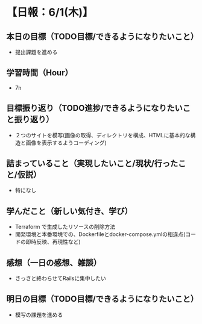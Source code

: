 # 【日報：6/1(木)】
## 本日の目標（TODO目標/できるようになりたいこと）
- 提出課題を進める
## 学習時間（Hour）
- 7h
## 目標振り返り（TODO進捗/できるようになりたいこと振り返り）
- ２つのサイトを模写(画像の取得、ディレクトリを構成、HTMLに基本的な構造と画像を表示するようコーディング)
## 詰まっていること（実現したいこと/現状/行ったこと/仮説）
- 特になし
## 学んだこと（新しい気付き、学び）
- Terraform で生成したリソースの削除方法
- 開発環境と本番環境での、Dockerfileとdocker-compose.ymlの相違点(コードの即時反映、再現性など)
## 感想（一日の感想、雑談）
- さっさと終わらせてRailsに集中したい
## 明日の目標（TODO目標/できるようになりたいこと）
- 模写の課題を進める
